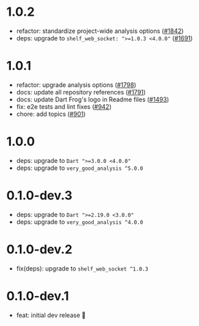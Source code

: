 # 1.0.2

- refactor: standardize project-wide analysis options ([#1842](https://github.com/dart-frog-dev/dart_frog/pull/1842))
- deps: upgrade to `shelf_web_socket: ">=1.0.3 <4.0.0"` ([#1691](https://github.com/dart-frog-dev/dart_frog/pull/1691))

# 1.0.1

- refactor: upgrade analysis options ([#1798](https://github.com/dart-frog-dev/dart_frog/pull/1798))
- docs: update all repository references ([#1791](https://github.com/dart-frog-dev/dart_frog/pull/1791))
- docs: update Dart Frog's logo in Readme files ([#1493](https://github.com/dart-frog-dev/dart_frog/pull/1493))
- fix: e2e tests and lint fixes ([#942](https://github.com/dart-frog-dev/dart_frog/pull/942))
- chore: add topics ([#901](https://github.com/dart-frog-dev/dart_frog/pull/901))

# 1.0.0

- deps: upgrade to `Dart ">=3.0.0 <4.0.0"`
- deps: upgrade to `very_good_analysis ^5.0.0`

# 0.1.0-dev.3

- deps: upgrade to `Dart ">=2.19.0 <3.0.0"`
- deps: upgrade to `very_good_analysis ^4.0.0`

# 0.1.0-dev.2

- fix(deps): upgrade to `shelf_web_socket ^1.0.3`

# 0.1.0-dev.1

- feat: initial dev release 🎉
